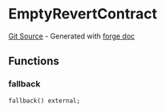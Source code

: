 # EmptyRevertContract
[Git Source](https://github.com/uniswap/v4-core/blob/80311e34080fee64b6fc6c916e9a51a437d0e482/src/test/EmptyRevertContract.sol) - Generated with [forge doc](https://book.getfoundry.sh/reference/forge/forge-doc)


## Functions
### fallback


```solidity
fallback() external;
```

